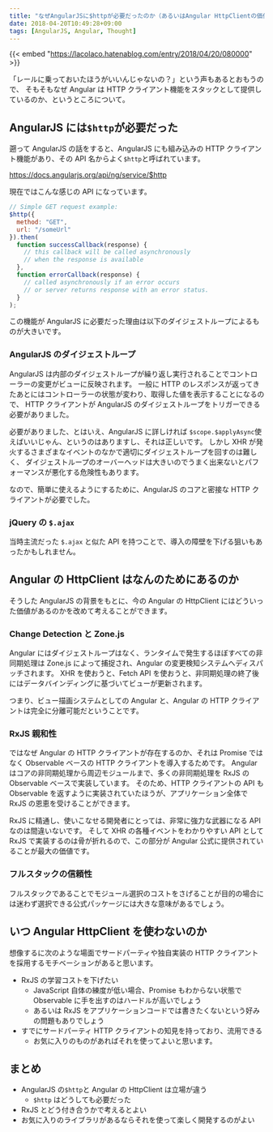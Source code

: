 ```yaml
---
title: "なぜAngularJSに$httpが必要だったのか（あるいはAngular HttpClientの価値について）"
date: 2018-04-20T10:49:28+09:00
tags: [AngularJS, Angular, Thought]
---
```


{{< embed "https://lacolaco.hatenablog.com/entry/2018/04/20/080000" >}}

「レールに乗っておいたほうがいいんじゃないの？」という声もあるとおもうので、
そもそもなぜ Angular は HTTP クライアント機能をスタックとして提供しているのか、というところについて。

## AngularJS には`$http`が必要だった

遡って AngularJS の話をすると、AngularJS にも組み込みの HTTP クライアント機能があり、その API 名からよく`$http`と呼ばれています。

https://docs.angularjs.org/api/ng/service/$http

現在ではこんな感じの API になっています。

```javascript
// Simple GET request example:
$http({
  method: "GET",
  url: "/someUrl"
}).then(
  function successCallback(response) {
    // this callback will be called asynchronously
    // when the response is available
  },
  function errorCallback(response) {
    // called asynchronously if an error occurs
    // or server returns response with an error status.
  }
);
```

この機能が AngularJS に必要だった理由は以下のダイジェストループによるものが大きいです。

### AngularJS のダイジェストループ

AngularJS は内部のダイジェストループが繰り返し実行されることでコントローラーの変更がビューに反映されます。
一般に HTTP のレスポンスが返ってきたあとにはコントローラーの状態が変わり、取得した値を表示することになるので、
HTTP クライアントが AngularJS のダイジェストループをトリガーできる必要がありました。

必要がありました、とはいえ、AngularJS に詳しければ `$scope.$applyAsync`使えばいいじゃん、というのはありますし、それは正しいです。
しかし XHR が発火するさまざまなイベントのなかで適切にダイジェストループを回すのは難しく、
ダイジェストループのオーバーヘッドは大きいのでうまく出来ないとパフォーマンスが悪化する危険性もあります。

なので、簡単に使えるようにするために、AngularJS のコアと密接な HTTP クライアントが必要でした。

### jQuery の `$.ajax`

当時主流だった `$.ajax` と似た API を持つことで、導入の障壁を下げる狙いもあったかもしれません。

## Angular の HttpClient はなんのためにあるのか

そうした AngularJS の背景をもとに、今の Angular の HttpClient にはどういった価値があるのかを改めて考えることができます。

### Change Detection と Zone.js

Angular にはダイジェストループはなく、ランタイムで発生するほぼすべての非同期処理は Zone.js によって捕捉され、Angular の変更検知システムへディスパッチされます。
XHR を使おうと、Fetch API を使おうと、非同期処理の終了後にはデータバインディングに基づいてビューが更新されます。

つまり、ビュー描画システムとしての Angular と、Angular の HTTP クライアントは完全に分離可能だということです。

### RxJS 親和性

ではなぜ Angular の HTTP クライアントが存在するのか、それは Promise ではなく Observable ベースの HTTP クライアントを導入するためです。
Angular はコアの非同期処理から周辺モジュールまで、多くの非同期処理を RxJS の Observable ベースで実装しています。
そのため、HTTP クライアントの API も Observable を返すように実装されていたほうが、アプリケーション全体で RxJS の恩恵を受けることができます。

RxJS に精通し、使いこなせる開発者にとっては、非常に強力な武器になる API なのは間違いないです。
そして XHR の各種イベントをわかりやすい API として RxJS で実装するのは骨が折れるので、この部分が Angular 公式に提供されていることが最大の価値です。

### フルスタックの信頼性

フルスタックであることでモジュール選択のコストをさげることが目的の場合には迷わず選択できる公式パッケージには大きな意味があるでしょう。

## いつ Angular HttpClient を使わないのか

想像するに次のような場面でサードパーティや独自実装の HTTP クライアントを採用するモチベーションがあると思います。

- RxJS の学習コストを下げたい
  - JavaScript 自体の練度が低い場合、Promise もわからない状態で Observable に手を出すのはハードルが高いでしょう
  - あるいは RxJS をアプリケーションコードでは書きたくないという好みの問題もありでしょう
- すでにサードパーティ HTTP クライアントの知見を持っており、流用できる
  - お気に入りのものがあればそれを使ってよいと思います。

## まとめ

- AngularJS の`$http`と Angular の HttpClient は立場が違う
  - `$http` はどうしても必要だった
- RxJS とどう付き合うかで考えるとよい
- お気に入りのライブラリがあるならそれを使って楽しく開発するのがよい
